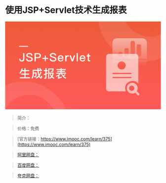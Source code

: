 # 使用JSP+Servlet技术生成报表

![img](../../assets/5fe442e500016f4a05400304.jpg)

> 简介：

> 价格：免费

> [官方链接：https://www.imooc.com/learn/375](https://www.imooc.com/learn/375)

> [阿里网盘：]()

> [百度网盘：]()

> [夸克网盘：]()
